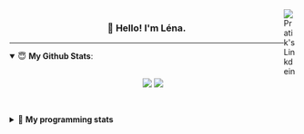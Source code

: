 <!--
<a href="https://twitter.com" target="_blank" rel="nofollow">
 <img align="right" alt="Pratik's Twitter" width="22px" src="https://cdn.jsdelivr.net/npm/simple-icons@v3/icons/twitter.svg" />
</a> 

-->
<a href="https://www.linkedin.com/in/lenagiacalone/" target="_blank" rel="nofollow">
 <img align="right" alt="Pratik's Linkdein" width="22px" src="https://cdn.jsdelivr.net/npm/simple-icons@v3/icons/linkedin.svg" />
</a>



<h3 align="center">👋 Hello! I'm Léna.</h3>

---

<!--
**lgiacalo/lgiacalo** is a ✨ _special_ ✨ repository because its `README.md` (this file) appears on your GitHub profile.

Here are some ideas to get you started:

- 🔭 I’m currently working on ...
- 🌱 I’m currently learning ...
- 👯 I’m looking to collaborate on ...
- 🤔 I’m looking for help with ...
- 💬 Ask me about ...
- 📫 How to reach me: ...
- 😄 Pronouns: ...
- ⚡ Fun fact: ...
-->

<details open>
 <summary> 😇 <b>My Github Stats</b>: </summary>
<br>
<p align = "center">
  <img src = "https://github-readme-stats.vercel.app/api?username=lgiacalo&show_icons=true&theme=nord" width="420">
  <img src = "https://github-readme-stats.vercel.app/api/top-langs/?username=lgiacalo&layout=compact&theme=nord">
</p>
 
<br>
<p align = "center">
  <imp src = "https://github-readme-stats.vercel.app/api/wakatime?username=lgiacalo&theme=nord">
</p>

</details>

<details>
 <summary>🤖 <b>My programming stats</b></summary>
 <br>
 
<!--START_SECTION:waka-->
![Lines of code](https://img.shields.io/badge/From%20Hello%20World%20I%27ve%20Written-966183%20lines%20of%20code-blue)

**🐱 My GitHub Data** 

> 🏆 1,058 Contributions in the Year 2021
 > 
> 📦 297.4 kB Used in GitHub's Storage 
 > 
> 🚫 Not Opted to Hire
 > 
> 📜 44 Public Repositories 
 > 
> 🔑 34 Private Repositories  
 > 
**I'm an Early 🐤** 

```text
🌞 Morning    138 commits    █████░░░░░░░░░░░░░░░░░░░░   20.09% 
🌆 Daytime    366 commits    █████████████░░░░░░░░░░░░   53.28% 
🌃 Evening    175 commits    ██████░░░░░░░░░░░░░░░░░░░   25.47% 
🌙 Night      8 commits      ░░░░░░░░░░░░░░░░░░░░░░░░░   1.16%

```
📅 **I'm Most Productive on Thursday** 

```text
Monday       99 commits     ███░░░░░░░░░░░░░░░░░░░░░░   14.41% 
Tuesday      74 commits     ██░░░░░░░░░░░░░░░░░░░░░░░   10.77% 
Wednesday    135 commits    █████░░░░░░░░░░░░░░░░░░░░   19.65% 
Thursday     159 commits    █████░░░░░░░░░░░░░░░░░░░░   23.14% 
Friday       82 commits     ███░░░░░░░░░░░░░░░░░░░░░░   11.94% 
Saturday     30 commits     █░░░░░░░░░░░░░░░░░░░░░░░░   4.37% 
Sunday       108 commits    ████░░░░░░░░░░░░░░░░░░░░░   15.72%

```


📊 **This Week I Spent My Time On** 

```text
⌚︎ Time Zone: Europe/Paris

💬 Programming Languages: 
JavaScript               3 hrs 29 mins       ███████████░░░░░░░░░░░░░░   44.38% 
Markdown                 3 hrs 7 mins        ██████████░░░░░░░░░░░░░░░   39.56% 
PHP                      41 mins             ██░░░░░░░░░░░░░░░░░░░░░░░   8.85% 
JSON                     16 mins             ░░░░░░░░░░░░░░░░░░░░░░░░░   3.4% 
Bash                     15 mins             ░░░░░░░░░░░░░░░░░░░░░░░░░   3.19%

🔥 Editors: 
VS Code                  7 hrs 52 mins       █████████████████████████   100.0%

🐱‍💻 Projects: 
augmentation_capital     5 hrs 2 mins        ████████████████░░░░░░░░░   64.06% 
pappers                  2 hrs 21 mins       ███████░░░░░░░░░░░░░░░░░░   29.9% 
Work                     17 mins             █░░░░░░░░░░░░░░░░░░░░░░░░   3.76% 
pappers-engine           10 mins             ░░░░░░░░░░░░░░░░░░░░░░░░░   2.27% 
Unknown Project          0 secs              ░░░░░░░░░░░░░░░░░░░░░░░░░   0.01%

💻 Operating System: 
Mac                      7 hrs 52 mins       █████████████████████████   100.0%

```

**I Mostly Code in C** 

```text
C                        26 repos            ████████░░░░░░░░░░░░░░░░░   32.1% 
JavaScript               16 repos            █████░░░░░░░░░░░░░░░░░░░░   19.75% 
HTML                     8 repos             ██░░░░░░░░░░░░░░░░░░░░░░░   9.88% 
Shell                    8 repos             ██░░░░░░░░░░░░░░░░░░░░░░░   9.88% 
C++                      4 repos             █░░░░░░░░░░░░░░░░░░░░░░░░   4.94%

```


**Timeline**

![Chart not found](https://raw.githubusercontent.com/lgiacalo/lgiacalo/main/charts/bar_graph.png) 


 Last Updated on 30/10/2021
<!--END_SECTION:waka-->

</details>
